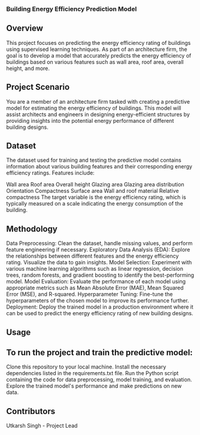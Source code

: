 ### Building Energy Efficiency Prediction Model
## Overview
This project focuses on predicting the energy efficiency rating of buildings using supervised learning techniques. As part of an architecture firm, the goal is to develop a model that accurately predicts the energy efficiency of buildings based on various features such as wall area, roof area, overall height, and more.

## Project Scenario
You are a member of an architecture firm tasked with creating a predictive model for estimating the energy efficiency of buildings. This model will assist architects and engineers in designing energy-efficient structures by providing insights into the potential energy performance of different building designs.

## Dataset
The dataset used for training and testing the predictive model contains information about various building features and their corresponding energy efficiency ratings. Features include:

Wall area
Roof area
Overall height
Glazing area
Glazing area distribution
Orientation
Compactness
Surface area
Wall and roof material
Relative compactness
The target variable is the energy efficiency rating, which is typically measured on a scale indicating the energy consumption of the building.

## Methodology
Data Preprocessing: Clean the dataset, handle missing values, and perform feature engineering if necessary.
Exploratory Data Analysis (EDA): Explore the relationships between different features and the energy efficiency rating. Visualize the data to gain insights.
Model Selection: Experiment with various machine learning algorithms such as linear regression, decision trees, random forests, and gradient boosting to identify the best-performing model.
Model Evaluation: Evaluate the performance of each model using appropriate metrics such as Mean Absolute Error (MAE), Mean Squared Error (MSE), and R-squared.
Hyperparameter Tuning: Fine-tune the hyperparameters of the chosen model to improve its performance further.
Deployment: Deploy the trained model in a production environment where it can be used to predict the energy efficiency rating of new building designs.

## Usage
## To run the project and train the predictive model:

Clone this repository to your local machine.
Install the necessary dependencies listed in the requirements.txt file.
Run the Python script containing the code for data preprocessing, model training, and evaluation.
Explore the trained model's performance and make predictions on new data.

## Contributors
Utkarsh Singh - Project Lead
